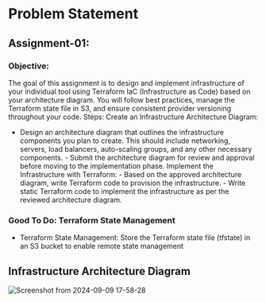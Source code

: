 # Problem Statement 
## Assignment-01:
### Objective:
The goal of this assignment is to design and implement infrastructure of your individual tool using Terraform IaC (Infrastructure as Code) based on your architecture diagram. You will follow best practices, manage the Terraform state file in S3, and ensure consistent provider versioning throughout your code.
Steps:
Create an Infrastructure Architecture Diagram:
-  Design an architecture diagram that outlines the infrastructure components you    plan to create. This should include networking, servers, load balancers,   auto-scaling groups, and any other necessary components.
           -  Submit the architecture diagram for review and approval before moving to the    implementation phase.
Implement the Infrastructure with Terraform:
           -    Based on the approved architecture diagram, write Terraform code to provision the infrastructure.
           -    Write static Terraform code to implement the infrastructure as per the reviewed architecture diagram.
### Good To Do: Terraform State Management
-    Terraform State Management: Store the Terraform state file (tfstate) in an S3 bucket to enable remote state management



## Infrastructure Architecture Diagram
![Screenshot from 2024-09-09 17-58-28](https://github.com/user-attachments/assets/d72bc51a-7ce7-475c-a266-a66744a621f0)

